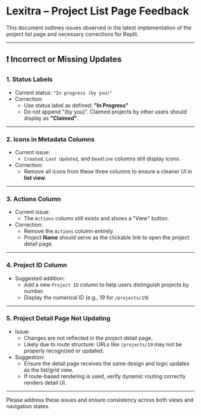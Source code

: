 # Lexitra – Project List Page Feedback

This document outlines issues observed in the latest implementation of the project list page and necessary corrections for Replit.

---

## ❗ Incorrect or Missing Updates

### 1. **Status Labels**

- Current status: `"In progress (by you)"`
- Correction:
  - Use status label as defined: **"In Progress"**
  - Do not append "(by you)". Claimed projects by other users should display as **"Claimed"**.

---

### 2. **Icons in Metadata Columns**

- Current issue:
  - `Created`, `Last Updated`, and `Deadline` columns still display icons.
- Correction:
  - Remove all icons from these three columns to ensure a cleaner UI in **list view**.

---

### 3. **Actions Column**

- Current issue:
  - The `Actions` column still exists and shows a "View" button.
- Correction:
  - Remove the `Actions` column entirely.
  - Project **Name** should serve as the clickable link to open the project detail page.

---

### 4. **Project ID Column**

- Suggested addition:
  - Add a new `Project ID` column to help users distinguish projects by number.
  - Display the numerical ID (e.g., 19 for `/projects/19`)

---

### 5. **Project Detail Page Not Updating**

- Issue:
  - Changes are not reflected in the project detail page.
  - Likely due to route structure: URLs like `/projects/19` may not be properly recognized or updated.
- Suggestion:
  - Ensure the detail page receives the same design and logic updates as the list/grid view.
  - If route-based rendering is used, verify dynamic routing correctly renders detail UI.

---

Please address these issues and ensure consistency across both views and navigation states.
